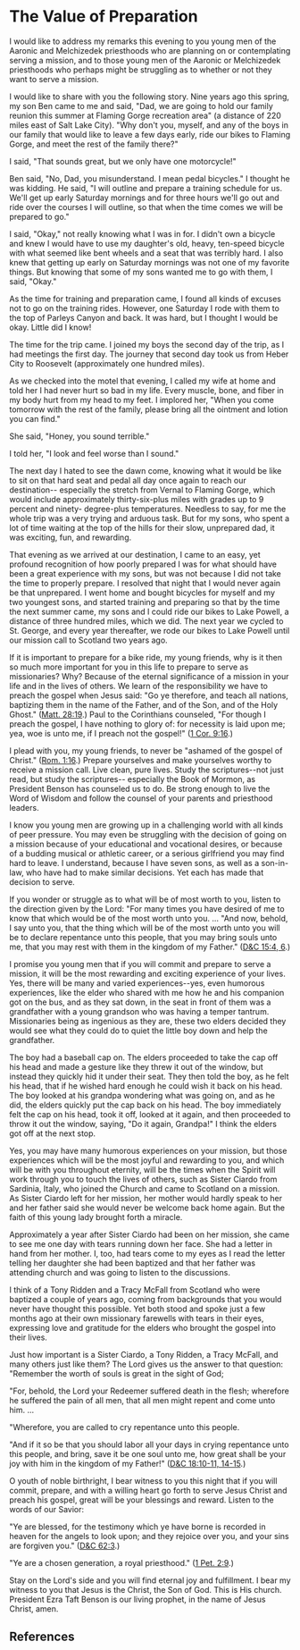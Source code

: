 # The Value of Preparation

I would like to address my remarks this evening to you young men of the
Aaronic and Melchizedek priesthoods who are planning on or contemplating
serving a mission, and to those young men of the Aaronic or Melchizedek
priesthoods who perhaps might be struggling as to whether or not they want to
serve a mission.

I would like to share with you the following story. Nine years ago this
spring, my son Ben came to me and said, "Dad, we are going to hold our family
reunion this summer at Flaming Gorge recreation area" (a distance of 220 miles
east of Salt Lake City). "Why don't you, myself, and any of the boys in our
family that would like to leave a few days early, ride our bikes to Flaming
Gorge, and meet the rest of the family there?"

I said, "That sounds great, but we only have one motorcycle!"

Ben said, "No, Dad, you misunderstand. I mean pedal bicycles." I thought he
was kidding. He said, "I will outline and prepare a training schedule for us.
We'll get up early Saturday mornings and for three hours we'll go out and ride
over the courses I will outline, so that when the time comes we will be
prepared to go."

I said, "Okay," not really knowing what I was in for. I didn't own a bicycle
and knew I would have to use my daughter's old, heavy, ten-speed bicycle with
what seemed like bent wheels and a seat that was terribly hard. I also knew
that getting up early on Saturday mornings was not one of my favorite things.
But knowing that some of my sons wanted me to go with them, I said, "Okay."

As the time for training and preparation came, I found all kinds of excuses
not to go on the training rides. However, one Saturday I rode with them to the
top of Parleys Canyon and back. It was hard, but I thought I would be okay.
Little did I know!

The time for the trip came. I joined my boys the second day of the trip, as I
had meetings the first day. The journey that second day took us from Heber
City to Roosevelt (approximately one hundred miles).

As we checked into the motel that evening, I called my wife at home and told
her I had never hurt so bad in my life. Every muscle, bone, and fiber in my
body hurt from my head to my feet. I implored her, "When you come tomorrow
with the rest of the family, please bring all the ointment and lotion you can
find."

She said, "Honey, you sound terrible."

I told her, "I look and feel worse than I sound."

The next day I hated to see the dawn come, knowing what it would be like to
sit on that hard seat and pedal all day once again to reach our destination--
especially the stretch from Vernal to Flaming Gorge, which would include
approximately thirty-six-plus miles with grades up to 9 percent and ninety-
degree-plus temperatures. Needless to say, for me the whole trip was a very
trying and arduous task. But for my sons, who spent a lot of time waiting at
the top of the hills for their slow, unprepared dad, it was exciting, fun, and
rewarding.

That evening as we arrived at our destination, I came to an easy, yet profound
recognition of how poorly prepared I was for what should have been a great
experience with my sons, but was not because I did not take the time to
properly prepare. I resolved that night that I would never again be that
unprepared. I went home and bought bicycles for myself and my two youngest
sons, and started training and preparing so that by the time the next summer
came, my sons and I could ride our bikes to Lake Powell, a distance of three
hundred miles, which we did. The next year we cycled to St. George, and every
year thereafter, we rode our bikes to Lake Powell until our mission call to
Scotland two years ago.

If it is important to prepare for a bike ride, my young friends, why is it
then so much more important for you in this life to prepare to serve as
missionaries? Why? Because of the eternal significance of a mission in your
life and in the lives of others. We learn of the responsibility we have to
preach the gospel when Jesus said: "Go ye therefore, and teach all nations,
baptizing them in the name of the Father, and of the Son, and of the Holy
Ghost." ([Matt. 28:19](/scriptures/nt/matt/28.19?lang=eng#18).) Paul to the
Corinthians counseled, "For though I preach the gospel, I have nothing to
glory of: for necessity is laid upon me; yea, woe is unto me, if I preach not
the gospel!" ([1 Cor. 9:16](/scriptures/nt/1-cor/9.16?lang=eng#15).)

I plead with you, my young friends, to never be "ashamed of the gospel of
Christ." ([Rom. 1:16](/scriptures/nt/rom/1.16?lang=eng#15).) Prepare
yourselves and make yourselves worthy to receive a mission call. Live clean,
pure lives. Study the scriptures--not just read, but study the scriptures--
especially the Book of Mormon, as President Benson has counseled us to do. Be
strong enough to live the Word of Wisdom and follow the counsel of your
parents and priesthood leaders.

I know you young men are growing up in a challenging world with all kinds of
peer pressure. You may even be struggling with the decision of going on a
mission because of your educational and vocational desires, or because of a
budding musical or athletic career, or a serious girlfriend you may find hard
to leave. I understand, because I have seven sons, as well as a son-in-law,
who have had to make similar decisions. Yet each has made that decision to
serve.

If you wonder or struggle as to what will be of most worth to you, listen to
the direction given by the Lord: "For many times you have desired of me to
know that which would be of the most worth unto you. ... "And now, behold, I say
unto you, that the thing which will be of the most worth unto you will be to
declare repentance unto this people, that you may bring souls unto me, that
you may rest with them in the kingdom of my Father." ([D&amp;C 15:4,
6](/scriptures/dc-testament/dc/15.4,6?lang=eng#3).)

I promise you young men that if you will commit and prepare to serve a
mission, it will be the most rewarding and exciting experience of your lives.
Yes, there will be many and varied experiences--yes, even humorous
experiences, like the elder who shared with me how he and his companion got on
the bus, and as they sat down, in the seat in front of them was a grandfather
with a young grandson who was having a temper tantrum. Missionaries being as
ingenious as they are, these two elders decided they would see what they could
do to quiet the little boy down and help the grandfather.

The boy had a baseball cap on. The elders proceeded to take the cap off his
head and made a gesture like they threw it out of the window, but instead they
quickly hid it under their seat. They then told the boy, as he felt his head,
that if he wished hard enough he could wish it back on his head. The boy
looked at his grandpa wondering what was going on, and as he did, the elders
quickly put the cap back on his head. The boy immediately felt the cap on his
head, took it off, looked at it again, and then proceeded to throw it out the
window, saying, "Do it again, Grandpa!" I think the elders got off at the next
stop.

Yes, you may have many humorous experiences on your mission, but those
experiences which will be the most joyful and rewarding to you, and which will
be with you throughout eternity, will be the times when the Spirit will work
through you to touch the lives of others, such as Sister Ciardo from Sardinia,
Italy, who joined the Church and came to Scotland on a mission. As Sister
Ciardo left for her mission, her mother would hardly speak to her and her
father said she would never be welcome back home again. But the faith of this
young lady brought forth a miracle.

Approximately a year after Sister Ciardo had been on her mission, she came to
see me one day with tears running down her face. She had a letter in hand from
her mother. I, too, had tears come to my eyes as I read the letter telling her
daughter she had been baptized and that her father was attending church and
was going to listen to the discussions.

I think of a Tony Ridden and a Tracy McFall from Scotland who were baptized a
couple of years ago, coming from backgrounds that you would never have thought
this possible. Yet both stood and spoke just a few months ago at their own
missionary farewells with tears in their eyes, expressing love and gratitude
for the elders who brought the gospel into their lives.

Just how important is a Sister Ciardo, a Tony Ridden, a Tracy McFall, and many
others just like them? The Lord gives us the answer to that question:
"Remember the worth of souls is great in the sight of God;

"For, behold, the Lord your Redeemer suffered death in the flesh; wherefore he
suffered the pain of all men, that all men might repent and come unto him. ...

"Wherefore, you are called to cry repentance unto this people.

"And if it so be that you should labor all your days in crying repentance unto
this people, and bring, save it be one soul unto me, how great shall be your
joy with him in the kingdom of my Father!" ([D&amp;C 18:10-11,
14-15](/scriptures/dc-testament/dc/18.10-11,14-15?lang=eng#9).)

O youth of noble birthright, I bear witness to you this night that if you will
commit, prepare, and with a willing heart go forth to serve Jesus Christ and
preach his gospel, great will be your blessings and reward. Listen to the
words of our Savior:

"Ye are blessed, for the testimony which ye have borne is recorded in heaven
for the angels to look upon; and they rejoice over you, and your sins are
forgiven you." ([D&amp;C 62:3](/scriptures/dc-testament/dc/62.3?lang=eng#2).)

"Ye are a chosen generation, a royal priesthood." ([1 Pet.
2:9](/scriptures/nt/1-pet/2.9?lang=eng#8).)

Stay on the Lord's side and you will find eternal joy and fulfillment. I bear
my witness to you that Jesus is the Christ, the Son of God. This is His
church. President Ezra Taft Benson is our living prophet, in the name of Jesus
Christ, amen.

## References

